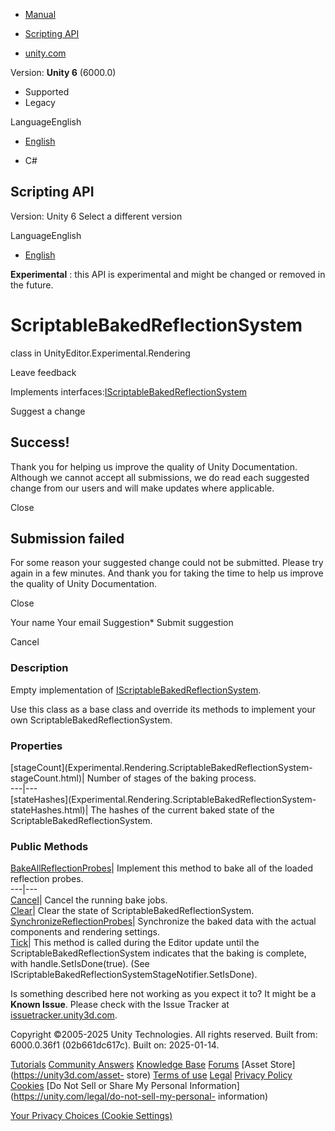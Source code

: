 [ ]()

  * [Manual](../Manual/index.html)
  * [Scripting API](../ScriptReference/index.html)

  * [unity.com](https://unity.com/)

Version: **Unity 6** (6000.0)

  * Supported
  * Legacy

LanguageEnglish

  * [English]()

  * C#

[ ](https://docs.unity3d.com)

## Scripting API

Version: Unity 6 Select a different version

LanguageEnglish

  * [English]()

**Experimental** : this API is experimental and might be changed or removed in
the future.

# ScriptableBakedReflectionSystem

class in UnityEditor.Experimental.Rendering

Leave feedback

  

Implements
interfaces:[IScriptableBakedReflectionSystem](Experimental.Rendering.IScriptableBakedReflectionSystem.html)

Suggest a change

## Success!

Thank you for helping us improve the quality of Unity Documentation. Although
we cannot accept all submissions, we do read each suggested change from our
users and will make updates where applicable.

Close

## Submission failed

For some reason your suggested change could not be submitted. Please <a>try
again</a> in a few minutes. And thank you for taking the time to help us
improve the quality of Unity Documentation.

Close

Your name Your email Suggestion* Submit suggestion

Cancel

[ ]()

### Description

Empty implementation of
[IScriptableBakedReflectionSystem](Experimental.Rendering.IScriptableBakedReflectionSystem.html).

Use this class as a base class and override its methods to implement your own
ScriptableBakedReflectionSystem.

### Properties

[stageCount](Experimental.Rendering.ScriptableBakedReflectionSystem-
stageCount.html)| Number of stages of the baking process.  
---|---  
[stateHashes](Experimental.Rendering.ScriptableBakedReflectionSystem-
stateHashes.html)| The hashes of the current baked state of the
ScriptableBakedReflectionSystem.  
  
### Public Methods

[BakeAllReflectionProbes](Experimental.Rendering.ScriptableBakedReflectionSystem.BakeAllReflectionProbes.html)|
Implement this method to bake all of the loaded reflection probes.  
---|---  
[Cancel](Experimental.Rendering.ScriptableBakedReflectionSystem.Cancel.html)|
Cancel the running bake jobs.  
[Clear](Experimental.Rendering.ScriptableBakedReflectionSystem.Clear.html)|
Clear the state of ScriptableBakedReflectionSystem.  
[SynchronizeReflectionProbes](Experimental.Rendering.ScriptableBakedReflectionSystem.SynchronizeReflectionProbes.html)|
Synchronize the baked data with the actual components and rendering settings.  
[Tick](Experimental.Rendering.ScriptableBakedReflectionSystem.Tick.html)| This
method is called during the Editor update until the
ScriptableBakedReflectionSystem indicates that the baking is complete, with
handle.SetIsDone(true). (See
IScriptableBakedReflectionSystemStageNotifier.SetIsDone).  
  
Is something described here not working as you expect it to? It might be a
**Known Issue**. Please check with the Issue Tracker at
[issuetracker.unity3d.com](https://issuetracker.unity3d.com).

Copyright ©2005-2025 Unity Technologies. All rights reserved. Built from:
6000.0.36f1 (02b661dc617c). Built on: 2025-01-14.

[Tutorials](https://unity3d.com/learn) [Community
Answers](https://answers.unity3d.com) [Knowledge
Base](https://support.unity3d.com/hc/en-us)
[Forums](https://forum.unity3d.com) [Asset Store](https://unity3d.com/asset-
store) [Terms of use](https://docs.unity3d.com/Manual/TermsOfUse.html)
[Legal](https://unity.com/legal) [Privacy
Policy](https://unity.com/legal/privacy-policy)
[Cookies](https://unity.com/legal/cookie-policy) [Do Not Sell or Share My
Personal Information](https://unity.com/legal/do-not-sell-my-personal-
information)

[Your Privacy Choices (Cookie Settings)](javascript:void\(0\);)

